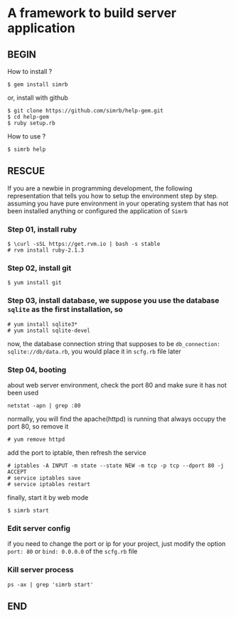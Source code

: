 # A framework to build server application

## BEGIN

How to install ?

	$ gem install simrb

or, install with github

	$ git clone https://github.com/simrb/help-gem.git
	$ cd help-gem
	$ ruby setup.rb

How to use ?

	$ simrb help

## RESCUE

If you are a newbie in programming development, the following representation that tells you how to setup the environment step by step. assuming you have pure environment in your operating system that has not been installed anything or configured the application of `Simrb`

### Step 01, install ruby

	$ \curl -sSL https://get.rvm.io | bash -s stable
	# rvm install ruby-2.1.3

### Step 02, install git

	$ yum install git

### Step 03, install database, we suppose you use the database `sqlite` as the first installation, so

	# yum install sqlite3*
	# yum install sqlite-devel

now, the database connection string that supposes to be `db_connection: sqlite://db/data.rb`, you would place it in `scfg.rb` file later

### Step 04, booting

about web server environment, check the port 80 and make sure it has not been used

	netstat -apn | grep :80

normally, you will find the apache(httpd) is running that always occupy the port 80, so remove it

	# yum remove httpd

add the port to iptable, then refresh the service

	# iptables -A INPUT -m state --state NEW -m tcp -p tcp --dport 80 -j ACCEPT
	# service iptables save
	# service iptables restart

finally, start it by web mode

	$ simrb start

### Edit server config

if you need to change the port or ip for your project, just modify the option `port: 80` or `bind: 0.0.0.0` of the `scfg.rb` file

### Kill server process

	ps -ax | grep 'simrb start'

## END
